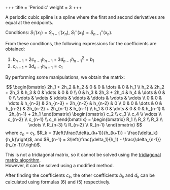 +++
title = 'Periodic'
weight = 3
+++

A periodic cubic spline is a spline where the first and second derivatives are equal at the endpoints.

Conditions: $S_1'(x_1) = S_{n-1}'(x_n), \ S_1''(x_1) = S_{n-1}''(x_n)$.

From these conditions, the following expressions for the coefficients are obtained:
1. $b_{n-1} + 2c_{n-1}h_{n-1} + 3d_{n-1}h_{n-1}^2 = b_1$
2. $c_{n-1} + 3d_{n-1}h_{n-1} = c_1$

By performing some manipulations, we obtain the matrix:

$$
\begin{bmatrix}
	2h_1 + 2h_2 & h_2 & 0 & 0 & \dots & 0 & h_1 \\
	h_2 & 2h_2 + 2h_3 & h_3 & 0 & \dots & 0 & 0 \\
	0 & h_3 & 2h_3 + 2h_4 & h_4 & \dots & 0 & 0 \\
	\vdots & \vdots & \ddots & \ddots & \ddots & \vdots & \vdots \\
	0 & 0 & \dots & h_{n-3} & 2h_{n-3} + 2h_{n-2} & h_{n-2} & 0 \\
	0 & 0 & \dots & 0 & h_{n-2} & 2h_{n-2} + 2h_{n-1} & h_{n-1} \\
	h_1 & 0 & \dots & 0 & 0 & h_{n-1} & 2h_{n-1} + 2h_1
\end{bmatrix}
\begin{bmatrix}
	c_2 \\ c_3 \\ c_4 \\ \vdots \\ c_{n-2} \\ c_{n-1} \\ c_n
\end{bmatrix}
= \begin{bmatrix}
	R_1 \\ R_2 \\ R_3 \\ \vdots \\ R_{n-3} \\ R_{n-2} \\ R_{n-1}
\end{bmatrix}
$$
where $c_n = c_1$, $R_k = 3\left(\frac{\delta_{k+1}}{h_{k+1}} - \frac{\delta_k}{h_k}\right)$, and $R_{n-1} = 3\left(\frac{\delta_1}{h_1} - \frac{\delta_{n-1}}{h_{n-1}}\right)$.

This is not a tridiagonal matrix, so it cannot be solved using the [tridiagonal matrix algorithm](https://en.wikipedia.org/wiki/Tridiagonal_matrix_algorithm).\
However, it can be solved using a modified method.

After finding the coefficients $c_k$, the other coefficients $b_k$ and $d_k$ can be calculated using formulas (6) and (5) respectively.
